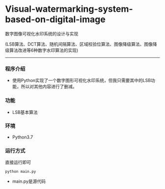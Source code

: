 # Visual-watermarking-system-based-on-digital-image
数字图像可视化水印系统的设计与实现

(LSB算法、DCT算法、随机间隔算法、区域校验位算法、图像降级算法、图像降级算法改进等6种数字水印算法的实现)

---





### 程序介绍

* 使用Python实现了一个数字图形可视化水印系统，但我只需要其中的LSB功能，所以对其他内容进行了删减。


### 功能

* LSB基本算法



### 环境

* Python3.7



### 运行方式

直接运行即可

```
python main.py
```

* main.py是源代码


